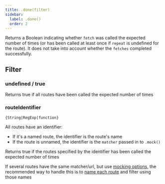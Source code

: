 ```yaml
---
title: .done(filter)
sidebar:
  label: .done()
  order: 2
---
```


Returns a Boolean indicating whether `fetch` was called the expected number of times (or has been called at least once if `repeat` is undefined for the route). It does not take into account whether the `fetches` completed successfully.

## Filter

### undefined / true

Returns true if all routes have been called the expected number of times

### routeIdentifier

`{String|RegExp|function}`

All routes have an identifier:

- If it's a named route, the identifier is the route's name
- If the route is unnamed, the identifier is the `matcher` passed in to `.mock()`

Returns true if the routes specified by the identifier has been called the expected number of times

If several routes have the same matcher/url, but use [mocking options](#apimockingmock_options), the recommended way to handle this is to [name each route](#api-mockingmock_options) and filter using those names
